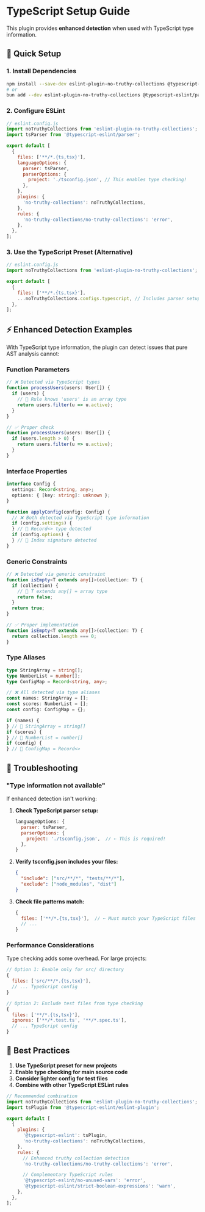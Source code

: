 # TypeScript Setup Guide

This plugin provides **enhanced detection** when used with TypeScript type information.

## 🚀 Quick Setup

### 1. Install Dependencies

```bash
npm install --save-dev eslint-plugin-no-truthy-collections @typescript-eslint/parser
# or
bun add --dev eslint-plugin-no-truthy-collections @typescript-eslint/parser
```

### 2. Configure ESLint

```javascript
// eslint.config.js
import noTruthyCollections from 'eslint-plugin-no-truthy-collections';
import tsParser from '@typescript-eslint/parser';

export default [
  {
    files: ['**/*.{ts,tsx}'],
    languageOptions: {
      parser: tsParser,
      parserOptions: {
        project: './tsconfig.json', // This enables type checking!
      },
    },
    plugins: {
      'no-truthy-collections': noTruthyCollections,
    },
    rules: {
      'no-truthy-collections/no-truthy-collections': 'error',
    },
  },
];
```

### 3. Use the TypeScript Preset (Alternative)

```javascript
// eslint.config.js
import noTruthyCollections from 'eslint-plugin-no-truthy-collections';

export default [
  {
    files: ['**/*.{ts,tsx}'],
    ...noTruthyCollections.configs.typescript, // Includes parser setup
  },
];
```

## ⚡ Enhanced Detection Examples

With TypeScript type information, the plugin can detect issues that pure AST analysis cannot:

### Function Parameters

```typescript
// ❌ Detected via TypeScript types
function processUsers(users: User[]) {
  if (users) {
    // 🚨 Rule knows 'users' is an array type
    return users.filter(u => u.active);
  }
}

// ✅ Proper check
function processUsers(users: User[]) {
  if (users.length > 0) {
    return users.filter(u => u.active);
  }
}
```

### Interface Properties

```typescript
interface Config {
  settings: Record<string, any>;
  options: { [key: string]: unknown };
}

function applyConfig(config: Config) {
  // ❌ Both detected via TypeScript type information
  if (config.settings) {
  } // 🚨 Record<> type detected
  if (config.options) {
  } // 🚨 Index signature detected
}
```

### Generic Constraints

```typescript
// ❌ Detected via generic constraint
function isEmpty<T extends any[]>(collection: T) {
  if (collection) {
    // 🚨 T extends any[] = array type
    return false;
  }
  return true;
}

// ✅ Proper implementation
function isEmpty<T extends any[]>(collection: T) {
  return collection.length === 0;
}
```

### Type Aliases

```typescript
type StringArray = string[];
type NumberList = number[];
type ConfigMap = Record<string, any>;

// ❌ All detected via type aliases
const names: StringArray = [];
const scores: NumberList = [];
const config: ConfigMap = {};

if (names) {
} // 🚨 StringArray = string[]
if (scores) {
} // 🚨 NumberList = number[]
if (config) {
} // 🚨 ConfigMap = Record<>
```

## 🔧 Troubleshooting

### "Type information not available"

If enhanced detection isn't working:

1. **Check TypeScript parser setup:**

   ```javascript
   languageOptions: {
     parser: tsParser,
     parserOptions: {
       project: './tsconfig.json',  // ← This is required!
     },
   }
   ```

2. **Verify tsconfig.json includes your files:**

   ```json
   {
     "include": ["src/**/*", "tests/**/*"],
     "exclude": ["node_modules", "dist"]
   }
   ```

3. **Check file patterns match:**
   ```javascript
   {
     files: ['**/*.{ts,tsx}'],  // ← Must match your TypeScript files
     // ...
   }
   ```

### Performance Considerations

Type checking adds some overhead. For large projects:

```javascript
// Option 1: Enable only for src/ directory
{
  files: ['src/**/*.{ts,tsx}'],
  // ... TypeScript config
}

// Option 2: Exclude test files from type checking
{
  files: ['**/*.{ts,tsx}'],
  ignores: ['**/*.test.ts', '**/*.spec.ts'],
  // ... TypeScript config
}
```

## 🎯 Best Practices

1. **Use TypeScript preset for new projects**
2. **Enable type checking for main source code**
3. **Consider lighter config for test files**
4. **Combine with other TypeScript ESLint rules**

```javascript
// Recommended combination
import noTruthyCollections from 'eslint-plugin-no-truthy-collections';
import tsPlugin from '@typescript-eslint/eslint-plugin';

export default [
  {
    plugins: {
      '@typescript-eslint': tsPlugin,
      'no-truthy-collections': noTruthyCollections,
    },
    rules: {
      // Enhanced truthy collection detection
      'no-truthy-collections/no-truthy-collections': 'error',

      // Complementary TypeScript rules
      '@typescript-eslint/no-unused-vars': 'error',
      '@typescript-eslint/strict-boolean-expressions': 'warn',
    },
  },
];
```
